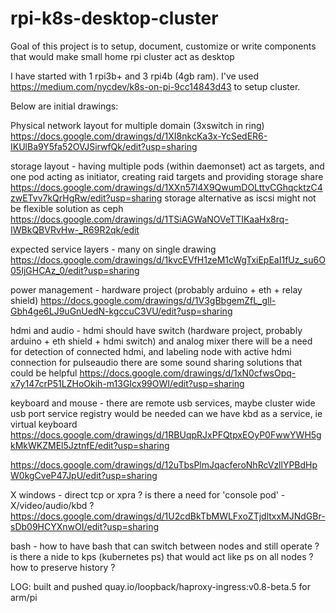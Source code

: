 # rpi-k8s-desktop-cluster


Goal of this project is to setup, document, customize or write components that would make small home rpi cluster act as desktop

I have started with 1 rpi3b+ and 3 rpi4b (4gb ram).
I've used https://medium.com/nycdev/k8s-on-pi-9cc14843d43 to setup cluster.


Below are initial drawings:

Physical network layout for multiple domain (3xswitch in ring)
https://docs.google.com/drawings/d/1XI8nkcKa3x-YcSedER6-IKUlBa9Y5fa52OVJSirwfQk/edit?usp=sharing

storage layout - having multiple pods (within daemonset) act as targets, and one pod acting as initiator, creating raid targets and providing storage share
https://docs.google.com/drawings/d/1XXn57l4X9QwumDOLttvCGhqcktzC4zwETvv7kQrHgRw/edit?usp=sharing
storage alternative as iscsi might not be flexible solution as ceph
https://docs.google.com/drawings/d/1TSiAGWaNOVeTTIKaaHx8rq-IWBkQBVRvHw-_R69R2qk/edit

expected service layers - many on single drawing
https://docs.google.com/drawings/d/1kvcEVfH1zeM1cWgTxiEpEaI1fUz_su6O05IjGHCAz_0/edit?usp=sharing

power management - hardware project (probably arduino + eth + relay shield)
https://docs.google.com/drawings/d/1V3gBbgemZfL_gll-Gbh4ge6LJ9uGnUedN-kgccuC3VU/edit?usp=sharing

hdmi and audio - hdmi should have switch (hardware project, probably arduino + eth shield + hdmi switch) and analog mixer
there will be a need for detection of connected hdmi, and labeling node with active hdmi connection
for pulseaudio there are some sound sharing solutions that could be helpful
https://docs.google.com/drawings/d/1xN0cfwsOpq-x7y147crP51LZHoOkih-m13GIcx99OWI/edit?usp=sharing

keyboard and mouse - there are remote usb services, maybe cluster wide usb port service registry would be needed
can we have kbd as a service, ie virtual keyboard
https://docs.google.com/drawings/d/1RBUqpRJxPFQtpxEOyP0FwwYWH5gkMkWKZMEl5JztnfE/edit?usp=sharing

https://docs.google.com/drawings/d/12uTbsPlmJqacferoNhRcVzllYPBdHpW0kgCveP47JpU/edit?usp=sharing

X windows - direct tcp or xpra ?
is there a need for 'console pod' - X/video/audio/kbd ?
https://docs.google.com/drawings/d/1U2cdBkTbMWLFxoZTjdltxxMJNdGBr-sDb09HCYXnwOI/edit?usp=sharing

bash - how to have bash that can switch between nodes and still operate ?
is there a nide to kps (kubernetes ps) that would act like ps on all nodes ?
how to preserve history ? 


LOG:
built and pushed quay.io/loopback/haproxy-ingress:v0.8-beta.5 for arm/pi
